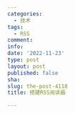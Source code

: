```yaml
---
categories:
  - 技术
tags:
  - RSS
comment: 
info: 
date: '2022-11-23'
type: post
layout: post
published: false
sha: 
slug: the-post-4118
title: 搭建RSS阅读器

---
```

